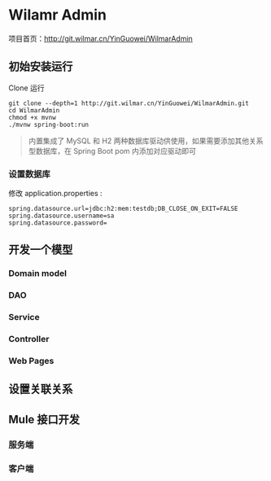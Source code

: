 # Wilamr Admin

项目首页：http://git.wilmar.cn/YinGuowei/WilmarAdmin

## 初始安装运行

Clone 运行
```
git clone --depth=1 http://git.wilmar.cn/YinGuowei/WilmarAdmin.git
cd WilmarAdmin
chmod +x mvnw
./mvnw spring-boot:run
```

> 内置集成了 MySQL 和 H2 两种数据库驱动供使用，如果需要添加其他关系型数据库，在 Spring Boot pom 内添加对应驱动即可

### 设置数据库

修改 application.properties :

```properties
spring.datasource.url=jdbc:h2:mem:testdb;DB_CLOSE_ON_EXIT=FALSE
spring.datasource.username=sa
spring.datasource.password=
```

## 开发一个模型

### Domain model

### DAO

### Service

### Controller

### Web Pages

## 设置关联关系

## Mule 接口开发

### 服务端

### 客户端

